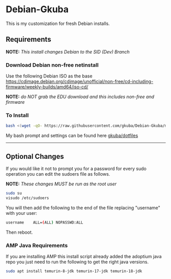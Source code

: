 # Debian-Gkuba

This is my customization for fresh Debian installs.

## Requirements

__NOTE:__ _This install changes Debian to the SID (Dev) Branch_

### Download Debian non-free netinstall

Use the following Debian ISO as the base <https://cdimage.debian.org/cdimage/unofficial/non-free/cd-including-firmware/weekly-builds/amd64/iso-cd/>

__NOTE:__ _do NOT grab the EDU download and this includes non-free and firmware_

### To Install

```bash
bash <(wget -qO- https://raw.githubusercontent.com/gkuba/Debian-Gkuba/main/install.sh)
```

My bash prompt and settings can be found here [gkuba/dotfiles][gkuba/dotfiles]

[gkuba/dotfiles]: https://github.com/gkuba/dotfiles

___

## Optional Changes

If you would like it not to prompt you for a password for every sudo operation you can edit the sudoers file as follows.

__NOTE:__ _These changes MUST be run as the root user_

```bash
sudo su
visudo /etc/sudoers
```

You will then add the following to the end of the file replacing "username" with your user:

```bash
username    ALL=(ALL) NOPASSWD:ALL
```

Then reboot.

### AMP Java Requirements

If you are installing AMP this install script already added the adoptium java repo you just need to run the following to get the right java versions.

```bash
sudo apt install temurin-8-jdk temurin-17-jdk temurin-18-jdk
```
